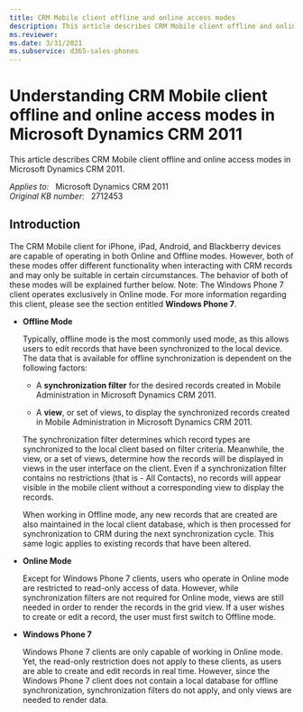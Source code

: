 ```yaml
---
title: CRM Mobile client offline and online access modes
description: This article describes CRM Mobile client offline and online access modes in Microsoft Dynamics CRM 2011.
ms.reviewer: 
ms.date: 3/31/2021
ms.subservice: d365-sales-phones
---
```

# Understanding CRM Mobile client offline and online access modes in Microsoft Dynamics CRM 2011

This article describes CRM Mobile client offline and online access modes in Microsoft Dynamics CRM 2011.

_Applies to:_ &nbsp; Microsoft Dynamics CRM 2011  
_Original KB number:_ &nbsp; 2712453

## Introduction

The CRM Mobile client for iPhone, iPad, Android, and Blackberry devices are capable of operating in both Online and Offline modes. However, both of these modes offer different functionality when interacting with CRM records and may only be suitable in certain circumstances. The behavior of both of these modes will be explained further below.
Note: The Windows Phone 7 client operates exclusively in Online mode. For more information regarding this client, please see the section entitled **Windows Phone 7**.

- **Offline Mode**  

  Typically, offline mode is the most commonly used mode, as this allows users to edit records that have been synchronized to the local device. The data that is available for offline synchronization is dependent on the following factors:

  - A **synchronization filter** for the desired records created in Mobile Administration in Microsoft Dynamics CRM 2011.

  - A **view**, or set of views, to display the synchronized records created in Mobile Administration in Microsoft Dynamics CRM 2011.

  The synchronization filter determines which record types are synchronized to the local client based on filter criteria. Meanwhile, the view, or a set of views, determine how the records will be displayed in views in the user interface on the client. Even if a synchronization filter contains no restrictions (that is - All Contacts), no records will appear visible in the mobile client without a corresponding view to display the records.

  When working in Offline mode, any new records that are created are also maintained in the local client database, which is then processed for synchronization to CRM during the next synchronization cycle. This same logic applies to existing records that have been altered.

- **Online Mode**  

  Except for Windows Phone 7 clients, users who operate in Online mode are restricted to read-only access of data. However, while synchronization filters are not required for Online mode, views are still needed in order to render the records in the grid view. If a user wishes to create or edit a record, the user must first switch to Offline mode.

- **Windows Phone 7**  

  Windows Phone 7 clients are only capable of working in Online mode.  Yet, the read-only restriction does not apply to these clients, as users are able to create and edit records in real time. However, since the Windows Phone 7 client does not contain a local database for offline synchronization, synchronization filters do not apply, and only views are needed to render data.
